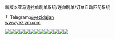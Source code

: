 新版本亚马逊抢单刷单系统/连单刷单/订单自动匹配系统<p dir="auto"><a target="_blank" rel="noopener noreferrer nofollow" href="https://camo.githubusercontent.com/d614d90677fbc2e34c7c62ebc68c82379d87a57c4beaf05af65fec7ba6b72e36/68747470733a2f2f63646e2d69636f6e732d706e672e666c617469636f6e2e636f6d2f3531322f323131312f323131313634362e706e67"><img src="https://camo.githubusercontent.com/d614d90677fbc2e34c7c62ebc68c82379d87a57c4beaf05af65fec7ba6b72e36/68747470733a2f2f63646e2d69636f6e732d706e672e666c617469636f6e2e636f6d2f3531322f323131312f323131313634362e706e67" alt="Telegram Icon" style="width: 16px; max-width: 100%;" data-canonical-src="https://cdn-icons-png.flaticon.com/512/2111/2111646.png"></a>Telegram:<a href="https://t.me/yezidajian" rel="nofollow">@yezidajian</a><br><a href="https://www.yeziym.com/">www.yeziym.com</a></p><img src="https://github.com/yeziym/xinbanbenyamaxun_xt/blob/main/joAuK.png"><img src="https://github.com/yeziym/xinbanbenyamaxun_xt/blob/main/1KaKL.png"><img src="https://github.com/yeziym/xinbanbenyamaxun_xt/blob/main/zhdmx.png"><img src="https://github.com/yeziym/xinbanbenyamaxun_xt/blob/main/xv8dL.png"><img src="https://github.com/yeziym/xinbanbenyamaxun_xt/blob/main/9OK64.png"><img src="https://github.com/yeziym/xinbanbenyamaxun_xt/blob/main/gyDE4.png"><img src="https://github.com/yeziym/xinbanbenyamaxun_xt/blob/main/stxsf.png"><img src="https://github.com/yeziym/xinbanbenyamaxun_xt/blob/main/QjzrP.png"><img src="https://github.com/yeziym/xinbanbenyamaxun_xt/blob/main/nuGK8.png"><img src="https://github.com/yeziym/xinbanbenyamaxun_xt/blob/main/p3ass.png"><img src="https://github.com/yeziym/xinbanbenyamaxun_xt/blob/main/08Plo.png"><img src="https://github.com/yeziym/xinbanbenyamaxun_xt/blob/main/lKugW.png"><img src="https://github.com/yeziym/xinbanbenyamaxun_xt/blob/main/llkUP.png">
